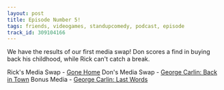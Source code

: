```yaml
---
layout: post
title: Episode Number 5!
tags: friends, videogames, standupcomedy, podcast, episode
track_id: 309104166
---
```


We have the results of our first media swap! Don scores a find in buying back his childhood, while Rick can't catch a break.

Rick's Media Swap - [Gone Home](gonehome.game/)
Don's Media Swap - [George Carlin: Back in Town](www.amazon.com/George-Carlin-Bac…0DBXTC/ref=sr_1_1)
Bonus Media - [George Carlin: Last Words](www.amazon.com/Last-Words-George…191107/ref=sr_1_2)

